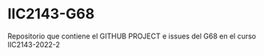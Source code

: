 # IIC2143-G68
Repositorio que contiene el GITHUB PROJECT e issues del G68 en el curso IIC2143-2022-2
